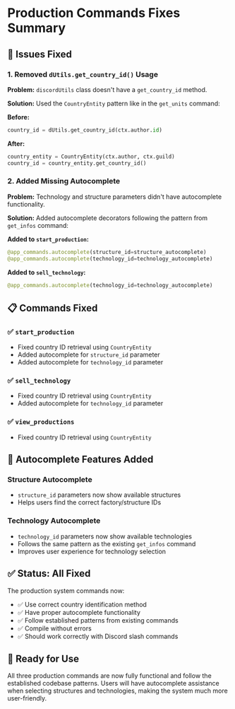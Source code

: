 # Production Commands Fixes Summary

## 🚨 Issues Fixed

### 1. **Removed `dUtils.get_country_id()` Usage**
**Problem:** `discordUtils` class doesn't have a `get_country_id` method.

**Solution:** Used the `CountryEntity` pattern like in the `get_units` command:

**Before:**
```python
country_id = dUtils.get_country_id(ctx.author.id)
```

**After:**
```python
country_entity = CountryEntity(ctx.author, ctx.guild)
country_id = country_entity.get_country_id()
```

### 2. **Added Missing Autocomplete**
**Problem:** Technology and structure parameters didn't have autocomplete functionality.

**Solution:** Added autocomplete decorators following the pattern from `get_infos` command:

**Added to `start_production`:**
```python
@app_commands.autocomplete(structure_id=structure_autocomplete)
@app_commands.autocomplete(technology_id=technology_autocomplete)
```

**Added to `sell_technology`:**
```python
@app_commands.autocomplete(technology_id=technology_autocomplete)
```

## 📋 Commands Fixed

### ✅ `start_production`
- Fixed country ID retrieval using `CountryEntity`
- Added autocomplete for `structure_id` parameter
- Added autocomplete for `technology_id` parameter

### ✅ `sell_technology`  
- Fixed country ID retrieval using `CountryEntity`
- Added autocomplete for `technology_id` parameter

### ✅ `view_productions`
- Fixed country ID retrieval using `CountryEntity`

## 🎯 Autocomplete Features Added

### Structure Autocomplete
- `structure_id` parameters now show available structures
- Helps users find the correct factory/structure IDs

### Technology Autocomplete  
- `technology_id` parameters now show available technologies
- Follows the same pattern as the existing `get_infos` command
- Improves user experience for technology selection

## ✅ **Status: All Fixed**

The production system commands now:
- ✅ Use correct country identification method
- ✅ Have proper autocomplete functionality
- ✅ Follow established patterns from existing commands
- ✅ Compile without errors
- ✅ Should work correctly with Discord slash commands

## 🚀 Ready for Use

All three production commands are now fully functional and follow the established codebase patterns. Users will have autocomplete assistance when selecting structures and technologies, making the system much more user-friendly.
